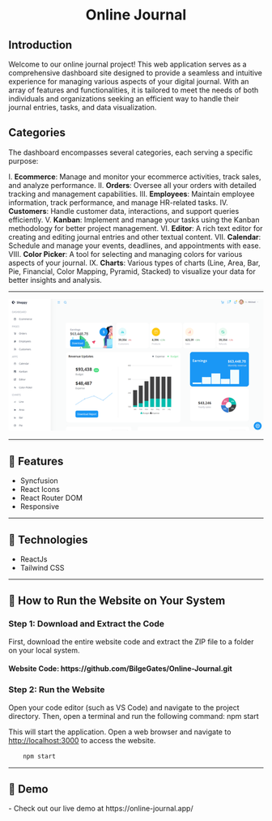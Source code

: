 <h1 align="center">Online Journal</h1>
<p>
<h2>Introduction</h2>

Welcome to our online journal project! This web application serves as a comprehensive dashboard site designed to provide a seamless and intuitive experience for managing various aspects of your digital journal. With an array of features and functionalities, it is tailored to meet the needs of both individuals and organizations seeking an efficient way to handle their journal entries, tasks, and data visualization.

</p>

<p>
<h2>Categories</h2>

The dashboard encompasses several categories, each serving a specific purpose:

I. <b>Ecommerce</b>: Manage and monitor your ecommerce activities, track sales, and analyze performance.
II. <b>Orders</b>: Oversee all your orders with detailed tracking and management capabilities.
III. <b>Employees</b>: Maintain employee information, track performance, and manage HR-related tasks.
IV. <b>Customers</b>: Handle customer data, interactions, and support queries efficiently.
V. <b>Kanban</b>: Implement and manage your tasks using the Kanban methodology for better project management.
VI. <b>Editor</b>: A rich text editor for creating and editing journal entries and other textual content.
VII. <b>Calendar</b>: Schedule and manage your events, deadlines, and appointments with ease.
VIII. <b>Color Picker</b>: A tool for selecting and managing colors for various aspects of your journal.
IX. <b>Charts</b>: Various types of charts (Line, Area, Bar, Pie, Financial, Color Mapping, Pyramid, Stacked) to visualize your data for better insights and analysis.

</p>
<hr />
<img src="./public/project_img.png">
<hr />
<h2>🍿 Features </h2>
<ul>    
<li>Syncfusion</li> 
<li>React Icons</li> 
<li>React Router DOM</li>
<li>Responsive</li>
</ul>
<hr />
<h2>🍿 Technologies </h2>
<ul>
<li>ReactJs</li>
<li>Tailwind CSS</li>
</ul>
<hr />
<h2>🍿 How to Run the Website on Your System </h2>
<h3> Step 1: Download and Extract the Code </h3>
<p>First, download the entire website code and extract the ZIP file to a folder on your local system.</p>
<h4>Website Code: https://github.com/BilgeGates/Online-Journal.git</h4>
<h3>Step 2: Run the Website
</h3>
<p>Open your code editor (such as VS Code) and navigate to the project directory. Then, open a terminal and run the following command:
npm start</p>
<p>This will start the application. Open a web browser and navigate to <a href="http://localhost:3000">http://localhost:3000</a> to access the website.</p>  
  
```bash
    npm start
 ```
<hr />
<h2>🍿 Demo </h2>
<p> - Check out our live demo at https://online-journal.app/ </p>
